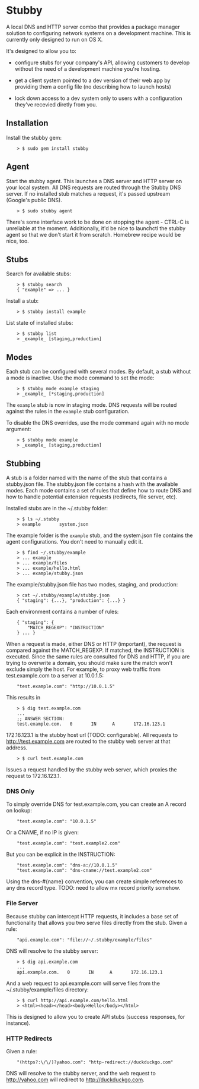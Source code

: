 # Stubby

A local DNS and HTTP server combo that provides a package manager
solution to configuring network systems on a development machine. This
is currently only designed to run on OS X.

It's designed to allow you to:

* configure stubs for your company's API, allowing customers to
develop without the need of a development machine you're hosting.

* get a client system pointed to a dev version of their web app by
providing them a config file (no describing how to launch hosts)

* lock down access to a dev system only to users with a configuration
they've recevied diretly from you.

## Installation

Install the stubby gem:

		> $ sudo gem install stubby

## Agent

Start the stubby agent. This launches a DNS server and HTTP server on your
local system. All DNS requests are routed through the Stubby DNS server. If
no installed stub matches a request, it's passed upstream (Google's public DNS).

		> $ sudo stubby agent

There's some interface work to be done on stopping the agent - CTRL-C is unreliable at the moment. Additionally, it'd be nice to launchctl the stubby agent so that we don't start it from scratch. Homebrew recipe would be nice, too. 

## Stubs

Search for available stubs:


		> $ stubby search
		{ "example" => ... }
		
Install a stub:

		> $ stubby install example

List state of installed stubs:

		> $ stubby list
		> _example_ [staging,production]


## Modes

Each stub can be configured with several modes. By default, a stub 
without a mode is inactive. Use the mode command to set the mode:

		> $ stubby mode example staging
		> _example_ [*staging,production]

The `example` stub is now in staging mode. DNS requests will be routed
against the rules in the `example` stub configuration.

To disable the DNS overrides, use the mode command again with no mode
argument:

		> $ stubby mode example
		> _example_ [staging,production]
	

## Stubbing

A stub is a folder named with the name of the stub that contains a stubby.json file. The stubby.json file contains a hash with the available
modes. Each mode contains a set of rules that define how to route DNS and how to handle potential extension requests (redirects, file server, etc).

Installed stubs are in the ~/.stubby folder:

		> $ ls ~/.stubby 
		> example		system.json

The example folder is the `example` stub, and the system.json file contains the agent configurations. You don't need to manually edit it.

		> $ find ~/.stubby/example
		> ... example
		> ... example/files
		> ... example/hello.html
		> ... example/stubby.json
		
The example/stubby.json file has two modes, staging, and production:

		> cat ~/.stubby/example/stubby.json
		{ "staging": {...}, "production": {...} }

Each environment contains a number of rules:

		{ "staging": {
			"MATCH_REGEXP": "INSTRUCTION"
		} ... }		
		
When a request is made, either DNS or HTTP (important), the request is
compared against the MATCH_REGEXP. If matched, the INSTRUCTION is executed. Since the same rules are consulted for DNS and HTTP, if you are
trying to overwrite a domain, you should make sure the match won't exclude
simply the host. For example, to proxy web traffic from test.example.com
to a server at 10.0.1.5:

		"test.example.com": "http://10.0.1.5"
		
This results in 

		> $ dig test.example.com
		...
		;; ANSWER SECTION:
		test.example.com.   0       IN      A       172.16.123.1
 
172.16.123.1 is the stubby host url (TODO: configurable). All requests
to http://test.example.com are routed to the stubby web server at that
address.
 
		> $ curl test.example.com
 		
Issues a request handled by the stubby web server, which proxies the request to 172.16.123.1.


### DNS Only

To simply override DNS for test.example.com, you can create an A record on lookup:

		"test.example.com": "10.0.1.5"		
		
Or a CNAME, if no IP is given:

		"test.example.com": "test.example2.com"
		
But you can be explicit in the INSTRUCTION:

		"test.example.com": "dns-a://10.0.1.5"
		"test.example.com": "dns-cname://test.example2.com"
		
Using the dns-#{name} convention, you can create simple references to 
any dns record type. TODO: need to allow mx record priority somehow.
 
### File Server

Because stubby can intercept HTTP requests, it includes a base set of functionality that allows you two serve files directly from the stub. Given a rule:

		"api.example.com": "file://~/.stubby/example/files"
		
DNS will resolve to the stubby server:

		> $ dig api.example.com
		... 
		api.example.com.   0       IN      A       172.16.123.1
		
And a web request to api.example.com will serve files from the ~/.stubby/example/files directory:

		> $ curl http://api.example.com/hello.html
		> <html><head></head><body>Hello</body></html>

This is designed to allow you to create API stubs (success responses, for instance).


### HTTP Redirects

Given a rule:

		"(https?:\/\/)?yahoo.com": "http-redirect://duckduckgo.com"
		
DNS will resolve to the stubby server, and the web request to http://yahoo.com will redirect to http://duckduckgo.com.